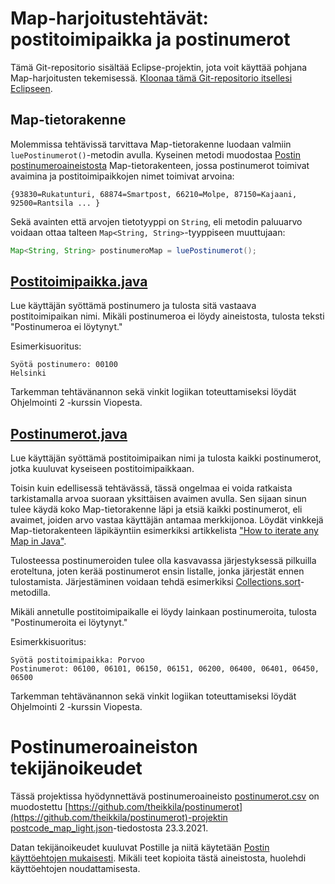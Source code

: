 # Map-harjoitustehtävät: postitoimipaikka ja postinumerot

Tämä Git-repositorio sisältää Eclipse-projektin, jota voit käyttää pohjana Map-harjoitusten tekemisessä. [Kloonaa tämä Git-repositorio itsellesi Eclipseen](https://www.google.com/search?q=git+clone+java+project+into+eclipse).

## Map-tietorakenne

Molemmissa tehtävissä tarvittava Map-tietorakenne luodaan valmiin `luePostinumerot()`-metodin avulla. Kyseinen metodi muodostaa [Postin postinumeroaineistosta](postinumerot.csv) Map-tietorakenteen, jossa postinumerot toimivat avaimina ja postitoimipaikkojen nimet toimivat arvoina:

```
{93830=Rukatunturi, 68874=Smartpost, 66210=Molpe, 87150=Kajaani, 92500=Rantsila ... }
```

Sekä avainten että arvojen tietotyyppi on `String`, eli metodin paluuarvo voidaan ottaa talteen `Map<String, String>`-tyyppiseen muuttujaan:

```java
Map<String, String> postinumeroMap = luePostinumerot();
```

## [Postitoimipaikka.java](src/Postitoimipaikka.java)

Lue käyttäjän syöttämä postinumero ja tulosta sitä vastaava postitoimipaikan nimi. Mikäli postinumeroa ei löydy aineistosta, tulosta teksti "Postinumeroa ei löytynyt."

Esimerkisuoritus:

```
Syötä postinumero: 00100
Helsinki
```

Tarkemman tehtävänannon sekä vinkit logiikan toteuttamiseksi löydät Ohjelmointi 2 -kurssin Viopesta.

## [Postinumerot.java](src/Postinumerot.java)

Lue käyttäjän syöttämä postitoimipaikan nimi ja tulosta kaikki postinumerot, jotka kuuluvat kyseiseen postitoimipaikkaan.

Toisin kuin edellisessä tehtävässä, tässä ongelmaa ei voida ratkaista tarkistamalla arvoa suoraan yksittäisen avaimen avulla. Sen sijaan sinun tulee käydä koko Map-tietorakenne läpi ja etsiä kaikki postinumerot, eli avaimet, joiden arvo vastaa käyttäjän antamaa merkkijonoa. Löydät vinkkejä Map-tietorakenteen läpikäyntiin esimerkiksi artikkelista ["How to iterate any Map in Java"](https://www.geeksforgeeks.org/iterate-map-java/).

Tulosteessa postinumeroiden tulee olla kasvavassa järjestyksessä pilkuilla eroteltuna, joten kerää postinumerot ensin listalle, jonka järjestät ennen tulostamista. Järjestäminen voidaan tehdä esimerkiksi [Collections.sort](https://docs.oracle.com/javase/8/docs/api/java/util/Collections.html#sort-java.util.List-)-metodilla.

Mikäli annetulle postitoimipaikalle ei löydy lainkaan postinumeroita, tulosta "Postinumeroita ei löytynyt."

Esimerkkisuoritus:

```
Syötä postitoimipaikka: Porvoo
Postinumerot: 06100, 06101, 06150, 06151, 06200, 06400, 06401, 06450, 06500
```

Tarkemman tehtävänannon sekä vinkit logiikan toteuttamiseksi löydät Ohjelmointi 2 -kurssin Viopesta.

# Postinumeroaineiston tekijänoikeudet

Tässä projektissa hyödynnettävä postinumeroaineisto [postinumerot.csv](postinumerot.csv) on muodostettu [https://github.com/theikkila/postinumerot](https://github.com/theikkila/postinumerot)-projektin [postcode_map_light.json](https://github.com/theikkila/postinumerot/blob/master/postcode_map_light.json)-tiedostosta 23.3.2021.

Datan tekijänoikeudet kuuluvat Postille ja niitä käytetään [Postin käyttöehtojen mukaisesti](https://www.posti.fi/fi/asiakastuki/postinumerotiedostot). Mikäli teet kopioita tästä aineistosta, huolehdi käyttöehtojen noudattamisesta.

